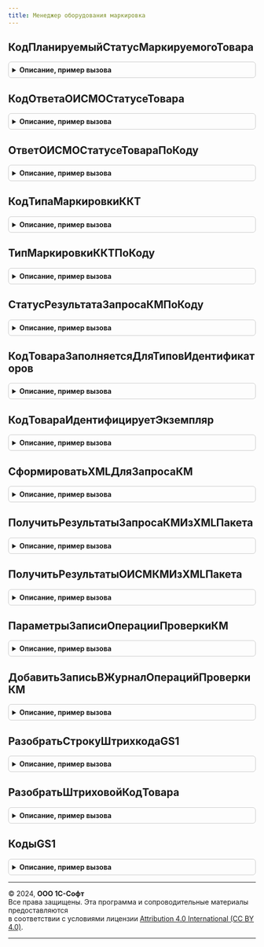 ```yaml
---
title: Менеджер оборудования маркировка
---
```



## КодПланируемыйСтатусМаркируемогоТовара
<details style="margin: 1em 0; padding: 0.5em; border: 1px solid #ccc; border-radius: 6px;">

<summary style="font-weight: bold; cursor: pointer;">Описание, пример вызова</summary>

```bsl

// Возвращает код планируемого статус маркируемого товара
//
// Параметры:
//  ПланируемыйСтатусМаркируемогоТовара - ПеречислениеСсылка.ПланируемыйСтатусМаркируемогоТовара - Планируемый статус маркируемого товара.
//
// Возвращаемое значение:
//  Число - Код планируемого статус маркируемого товара по ОФД
//
Функция КодПланируемыйСтатусМаркируемогоТовара(ПланируемыйСтатусМаркируемогоТовара) Экспорт
```

Пример вызова
```bsl
Результат = МенеджерОборудованияМаркировка.КодПланируемыйСтатусМаркируемогоТовара(ПланируемыйСтатусМаркируемогоТовара) 
```
</details>

## КодОтветаОИСМОСтатусеТовара
<details style="margin: 1em 0; padding: 0.5em; border: 1px solid #ccc; border-radius: 6px;">

<summary style="font-weight: bold; cursor: pointer;">Описание, пример вызова</summary>

```bsl

// Возвращает код ответа ОИСМ о статусе товара
//
// Параметры:
//  ОтветОИСМОСтатусеТовара - ПеречислениеСсылка.ОтветОИСМОСтатусеТовара - Ответ от ИСМО.
//
// Возвращаемое значение:
//  Число - Ответ ОИСМ о статусе товара по ОФД
//
Функция КодОтветаОИСМОСтатусеТовара(ОтветОИСМОСтатусеТовара) Экспорт
```

Пример вызова
```bsl
Результат = МенеджерОборудованияМаркировка.КодОтветаОИСМОСтатусеТовара(ОтветОИСМОСтатусеТовара) 
```
</details>

## ОтветОИСМОСтатусеТовараПоКоду
<details style="margin: 1em 0; padding: 0.5em; border: 1px solid #ccc; border-radius: 6px;">

<summary style="font-weight: bold; cursor: pointer;">Описание, пример вызова</summary>

```bsl

// Возвращает ответ ОИСМ о статусе товара по коду.
//
// Параметры:
//  ОтветОИСМОСтатусеТовара - Число - Ответ от ИСМО.
//
// Возвращаемое значение:
//  ПеречислениеСсылка.ОтветОИСМОСтатусеТовара - Ответ ОИСМ.
//
Функция ОтветОИСМОСтатусеТовараПоКоду(ОтветОИСМОСтатусеТовара) Экспорт
```

Пример вызова
```bsl
Результат = МенеджерОборудованияМаркировка.ОтветОИСМОСтатусеТовараПоКоду(ОтветОИСМОСтатусеТовара) 
```
</details>

## КодТипаМаркировкиККТ
<details style="margin: 1em 0; padding: 0.5em; border: 1px solid #ccc; border-radius: 6px;">

<summary style="font-weight: bold; cursor: pointer;">Описание, пример вызова</summary>

```bsl

// Возвращает код типа маркировки ККТ по коду.
//
// Параметры:
//  ТипМаркировкиККТ - ПеречислениеСсылка.ТипыМаркировкиККТ - Тип маркировки ККТ.
//
// Возвращаемое значение:
//  Строка, Произвольный - Код типа маркировки ККТ
Функция КодТипаМаркировкиККТ(ТипМаркировкиККТ) Экспорт
```

Пример вызова
```bsl
Результат = МенеджерОборудованияМаркировка.КодТипаМаркировкиККТ(ТипМаркировкиККТ) 
```
</details>

## ТипМаркировкиККТПоКоду
<details style="margin: 1em 0; padding: 0.5em; border: 1px solid #ccc; border-radius: 6px;">

<summary style="font-weight: bold; cursor: pointer;">Описание, пример вызова</summary>

```bsl

// Возвращает код типа маркировки ККТ.
//
// Параметры:
//  КодТипМаркировкиККТ - Число - Код тип маркировки ККТ
//
// Возвращаемое значение:
//  Произвольный, ПеречислениеСсылка.ТипыМаркировкиККТ - Тип маркировки ККТПо коду
Функция ТипМаркировкиККТПоКоду(КодТипМаркировкиККТ) Экспорт
```

Пример вызова
```bsl
Результат = МенеджерОборудованияМаркировка.ТипМаркировкиККТПоКоду(КодТипМаркировкиККТ) 
```
</details>

## СтатусРезультатаЗапросаКМПоКоду
<details style="margin: 1em 0; padding: 0.5em; border: 1px solid #ccc; border-radius: 6px;">

<summary style="font-weight: bold; cursor: pointer;">Описание, пример вызова</summary>

```bsl

// Возвращает статус результата запроса КМ по коду.
//
// Параметры:
//  КодСтатуса - Число - Код статуса.
//
// Возвращаемое значение:
//  Произвольный, ПеречислениеСсылка.СтатусРезультатаЗапросаКМ - Статус результата запроса КМПо коду
Функция СтатусРезультатаЗапросаКМПоКоду(КодСтатуса) Экспорт
```

Пример вызова
```bsl
Результат = МенеджерОборудованияМаркировка.СтатусРезультатаЗапросаКМПоКоду(КодСтатуса) 
```
</details>

## КодТовараЗаполняетсяДляТиповИдентификаторов
<details style="margin: 1em 0; padding: 0.5em; border: 1px solid #ccc; border-radius: 6px;">

<summary style="font-weight: bold; cursor: pointer;">Описание, пример вызова</summary>

```bsl

// Возвращает, для каких типов идентификаторов будет заполняться код товара.
//
// Возвращаемое значение:
//  Массив из ПеречислениеСсылка.ТипыИдентификаторовТовараККТ
//
Функция КодТовараЗаполняетсяДляТиповИдентификаторов() Экспорт
```

Пример вызова
```bsl
Результат = МенеджерОборудованияМаркировка.КодТовараЗаполняетсяДляТиповИдентификаторов() Экспорт;);
```
</details>

## КодТовараИдентифицируетЭкземпляр
<details style="margin: 1em 0; padding: 0.5em; border: 1px solid #ccc; border-radius: 6px;">

<summary style="font-weight: bold; cursor: pointer;">Описание, пример вызова</summary>

```bsl

// Идентифицирует ли код товара (значение тега 1162) экземпляр товара.
//
// Параметры:
//   РеквизитКодаТовара - Строка - Значение реквизита кода товара в BASE64.
//   ШтриховойКодТовара - Строка - Штриховой код товара.
//
// Возвращаемое значение:
//  Булево - Истина - Если код товара идентифицирует экземпляр товара.
//
Функция КодТовараИдентифицируетЭкземпляр(Знач РеквизитКодаТовара = Неопределено, Знач ШтриховойКодТовара = Неопределено) Экспорт
```

Пример вызова
```bsl
Результат = МенеджерОборудованияМаркировка.КодТовараИдентифицируетЭкземпляр(РеквизитКодаТовара, ШтриховойКодТовара);
```
</details>

## СформироватьXMLДляЗапросаКМ
<details style="margin: 1em 0; padding: 0.5em; border: 1px solid #ccc; border-radius: 6px;">

<summary style="font-weight: bold; cursor: pointer;">Описание, пример вызова</summary>

```bsl

// Сформировать XML для запроса КМ.
//
// Параметры:
//  ПараметрыОперации - Структура - Параметры операции.
//
// Возвращаемое значение:
//   Строка
//
Функция СформироватьXMLДляЗапросаКМ(ПараметрыОперации, РевизияИнтерфейса = 0) Экспорт
```

Пример вызова
```bsl
Результат = МенеджерОборудованияМаркировка.СформироватьXMLДляЗапросаКМ(ПараметрыОперации, РевизияИнтерфейса);
```
</details>

## ПолучитьРезультатыЗапросаКМИзXMLПакета
<details style="margin: 1em 0; padding: 0.5em; border: 1px solid #ccc; border-radius: 6px;">

<summary style="font-weight: bold; cursor: pointer;">Описание, пример вызова</summary>

```bsl

// Получить результаты запроса КМ из XML пакета.
//
// Параметры:
//  ДанныеXML - Строка - XML.
//
// Возвращаемое значение:
//  Структура - Получить результаты запроса КМИз XMLПакета:
//   * КодМаркировкиПроверен - Булево -
//   * РезультатПроверки - Булево -
Функция ПолучитьРезультатыЗапросаКМИзXMLПакета(ДанныеXML) Экспорт
```

Пример вызова
```bsl
Результат = МенеджерОборудованияМаркировка.ПолучитьРезультатыЗапросаКМИзXMLПакета(ДанныеXML) 
```
</details>

## ПолучитьРезультатыОИСМКМИзXMLПакета
<details style="margin: 1em 0; padding: 0.5em; border: 1px solid #ccc; border-radius: 6px;">

<summary style="font-weight: bold; cursor: pointer;">Описание, пример вызова</summary>

```bsl

// Получить результаты запроса ОИСМ КМ из XML пакета.
//
// Параметры:
//  ДанныеXML - Строка - XML.
//  Параметры - Неопределено - Параметры
//
// Возвращаемое значение:
//  Неопределено, Структура - Получить результаты ОИСМКМИз XMLПакета:
//   * ИдентификаторЗапроса - УникальныйИдентификатор.
//   * СтатусРезультата - ПеречислениеСсылка.СтатусРезультатаЗапросаКМ.
//   * РезультатПроверкиОИСМ - Булево -
//   * КодРезультатаПроверкиОИСМ - Число -
//   * РезультатПроверкиОИСМПредставление - Строка -
//   * РезультатПроверкиСведенийОТоваре - Булево
//   * РезультатПроверкиСведенийОТовареПФ - Булево
//   * КодОбработкиЗапроса - Число
//   * СтатусОбработкиЗапроса - ПеречислениеСсылка.СтатусОбработкиЗапросаКМ.
//   * СтатусТовара - Неопределено -
Функция ПолучитьРезультатыОИСМКМИзXMLПакета(ДанныеXML, Параметры = Неопределено) Экспорт
```

Пример вызова
```bsl
Результат = МенеджерОборудованияМаркировка.ПолучитьРезультатыОИСМКМИзXMLПакета(ДанныеXML, Параметры);
```
</details>

## ПараметрыЗаписиОперацииПроверкиКМ
<details style="margin: 1em 0; padding: 0.5em; border: 1px solid #ccc; border-radius: 6px;">

<summary style="font-weight: bold; cursor: pointer;">Описание, пример вызова</summary>

```bsl

// Возвращает структуру для формирования записи в журнале логирования операций проверки кода маркировки
//
// Возвращаемое значение:
//   Структура:
//     * Наименование - Строка - наименование товара
//     * КонтрольнаяМарка - Строка - контрольная марка в виде Base64
//     * ЗапросРазрешенияПродажиКМ - Булево - выполнялся запрос разрешения продажи
//     * АдресСервераЗапросаРазрешения - Строка - адрес сервера где выполняется запрос разрешения
//     * ТекстЗапросаРазрешения - Строка - текст запроса для получения разрешения
//     * КодОтветаРазрешения - Строка - код ответа который получен от удаленного сервера, если код не задан, а значение флага
//                           ЗапросРазрешенияПродажиКМ установлено в Истина, тогда код будет содержать текст Таймаут
//     * РезультатЗапросаРазрешения - Строка - JSON - строка, ответ от удаленного сервера ГИС МТ
//     * ИдентификаторЗапросаРазрешения - Строка - идентификатор запроса полученного разрешения
//     * ВремяЗапросаРазрешения - Строка, Дата, Неопределено - таймштамп полученный с удаленного сервера
//     * ПродажаРазрешена - Булево - флаг указывающий, что продажа разрешена, на форме записи будет отображение, что продажа разрешена.
//     * ПричинаЗапрета - Строка - Причина запрета продажи, для отображения на форме записи
//     * ДополнительныеСведения - Массив из см. ОборудованиеЧекопечатающиеУстройстваКлиентСервер.ДополнительноеСведениеЗапросаКМ
//
Функция ПараметрыЗаписиОперацииПроверкиКМ() Экспорт
```

Пример вызова
```bsl
Результат = МенеджерОборудованияМаркировка.ПараметрыЗаписиОперацииПроверкиКМ() 
```
</details>

## ДобавитьЗаписьВЖурналОперацийПроверкиКМ
<details style="margin: 1em 0; padding: 0.5em; border: 1px solid #ccc; border-radius: 6px;">

<summary style="font-weight: bold; cursor: pointer;">Описание, пример вызова</summary>

```bsl

// Процедура добавляет в журнал операций проверки контрольной марки, операцию по проверке КМ на сервере ГИС МТ
//
// Параметры:
//  ПараметрыЗаписиОперации - см. ПараметрыЗаписиОперацииПроверкиКМ
//
Процедура ДобавитьЗаписьВЖурналОперацийПроверкиКМ(ПараметрыЗаписиОперации) Экспорт
```

Пример вызова
```bsl
МенеджерОборудованияМаркировка.ДобавитьЗаписьВЖурналОперацийПроверкиКМ(ПараметрыЗаписиОперации) 
```
</details>

## РазобратьСтрокуШтрихкодаGS1
<details style="margin: 1em 0; padding: 0.5em; border: 1px solid #ccc; border-radius: 6px;">

<summary style="font-weight: bold; cursor: pointer;">Описание, пример вызова</summary>

```bsl

// Разобрать строку штрихкода в соответствии со стандартом GS1.
//
// Параметры:
//  Штрихкод - Строка - значение штрихкода.
//
// Возвращаемое значение:
//  Структура - см. МенеджерОборудованияМаркировкаКлиентСервер.НовыйРезультатРазбораСтрокиШтрихкодаGS1.
Функция РазобратьСтрокуШтрихкодаGS1(Знач Штрихкод) Экспорт
```

Пример вызова
```bsl
Результат = МенеджерОборудованияМаркировка.РазобратьСтрокуШтрихкодаGS1(Штрихкод) Экспорт;);
```
</details>

## РазобратьШтриховойКодТовара
<details style="margin: 1em 0; padding: 0.5em; border: 1px solid #ccc; border-radius: 6px;">

<summary style="font-weight: bold; cursor: pointer;">Описание, пример вызова</summary>

```bsl

// Разобрать штриховой код товара.
//
// Параметры:
//  Штрихкод - Строка - Штрихкод
//  ШтрихкодВBase64 - Булево - Штрихкод в base64
//
// Возвращаемое значение:
//  Структура - Разобрать штриховой код товара:
//   * Разобран - Булево -
//   * ОписаниеОшибки - СТрока
//   * ПредставлениеШтрихкода - Строка -
//   * ДанныеШтрихкода - Строка -
//   * ТипИдентификатораТовара - ПеречислениеСсылка.ТипыИдентификаторовТовараККТ -
//   * GTIN - Строка -
//   * СерийныйНомер - Строка -
//   * EAN - Строка -
//   * РеквизитКодаТовараHEX - Строка -
//   * РеквизитКодаТовара - Строка -
//   * ИдентифицируетЭкземпляр - Булево -
//   * ПотребительскаяУпаковкаТабачнойПродукции - Булево -
//   * ШтрихкодBase64 - Булево -
//   * НаименованиеРеквизита - Строка -
//
Функция РазобратьШтриховойКодТовара(Знач Штрихкод, Знач ШтрихкодВBase64 = Ложь) Экспорт
```

Пример вызова
```bsl
Результат = МенеджерОборудованияМаркировка.РазобратьШтриховойКодТовара(Штрихкод, ШтрихкодВBase64);
```
</details>

## КодыGS1
<details style="margin: 1em 0; padding: 0.5em; border: 1px solid #ccc; border-radius: 6px;">

<summary style="font-weight: bold; cursor: pointer;">Описание, пример вызова</summary>

```bsl

// Коды GS1.
//
// Возвращаемое значение:
//  Соответствие из Строка - Коды GS1
Функция КодыGS1() Экспорт
```

Пример вызова
```bsl
Результат = МенеджерОборудованияМаркировка.КодыGS1() 
```
</details>

---

© 2024, **ООО 1С-Софт**  
Все права защищены. Эта программа и сопроводительные материалы предоставляются  
в соответствии с условиями лицензии [Attribution 4.0 International (CC BY 4.0)](https://creativecommons.org/licenses/by/4.0/legalcode).

---
